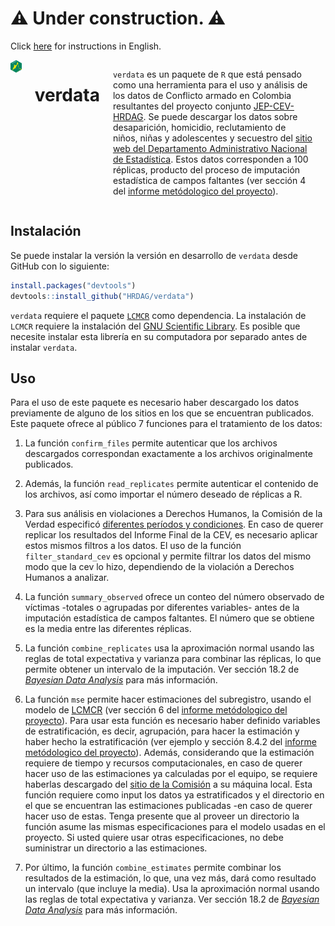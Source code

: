 
# ⚠️ Under construction. ⚠️

Click [here](https://github.com/HRDAG/verdata/blob/main/inst/docs/README-en.md) for instructions in English.

<div class="columns">

<div class="column" width="40%">

<img src="man/figures/verdata_HEX_v2_249x288_transp.png" align="right" width="200" />

</div>

# verdata

`verdata` es un paquete de `R` que está pensado como una herramienta para el uso y análisis de los datos de Conflicto armado en Colombia resultantes del proyecto conjunto [JEP-CEV-HRDAG](https://www.comisiondelaverdad.co/sites/default/files/descargables/2022-08/04_Anexo_Proyecto_JEP_CEV_HRDAG_08022022.pdf). Se puede descargar los datos sobre desaparición, homicidio, reclutamiento de niños, niñas y adolescentes y secuestro del [sitio web del Departamento Administrativo Nacional de Estadística](https://microdatos.dane.gov.co/index.php/catalog/795). Estos datos corresponden a 100 réplicas, producto del proceso de imputación estadística de campos faltantes (ver sección 4 del [informe metódologico del proyecto](https://www.comisiondelaverdad.co/sites/default/files/descargables/2022-08/04_Anexo_Proyecto_JEP_CEV_HRDAG_08022022.pdf)).

<div class="column" width="60%">

</div>

</div>

## Instalación

Se puede instalar la versión la versión en desarrollo de `verdata` desde GitHub con lo siguiente:

```r
install.packages("devtools")
devtools::install_github("HRDAG/verdata")
```

`verdata` requiere el paquete [`LCMCR`](https://cran.r-project.org/web/packages/LCMCR/index.html) como dependencia. La instalación de `LCMCR` requiere la instalación del [GNU Scientific Library](https://www.gnu.org/software/gsl/). Es posible que necesite instalar esta librería en su computadora por separado antes de instalar `verdata`.

## Uso

Para el uso de este paquete es necesario haber descargado los datos previamente de alguno de los sitios en los
que se encuentran publicados. Este paquete ofrece al público 7 funciones para el tratamiento de los datos:

1. La función `confirm_files` permite autenticar que los archivos descargados correspondan exactamente a los
archivos originalmente publicados.

2. Además, la función `read_replicates` permite autenticar el contenido de los archivos, así como importar el
número deseado de réplicas a R.

3. Para sus análisis en violaciones a Derechos Humanos, la Comisión de la Verdad especificó [diferentes períodos
y condiciones](https://www.comisiondelaverdad.co/hasta-la-guerra-tiene-limites). En caso de querer replicar los resultados
del Informe Final de la CEV, es necesario aplicar estos
mismos filtros a los datos. El uso de la función `filter_standard_cev` es opcional y permite filtrar los datos del
mismo modo que la cev lo hizo, dependiendo de la violación a Derechos Humanos a analizar.

4. La función `summary_observed` ofrece un conteo del número observado de víctimas -totales o agrupadas por diferentes
variables- antes de la imputación estadística de campos faltantes. El número que se obtiene es la media entre las
diferentes réplicas.

5. La función `combine_replicates` usa la aproximación normal usando las reglas de total expectativa y varianza para combinar las réplicas, lo que permite obtener un intervalo de la imputación. Ver sección 18.2 de [*Bayesian Data Analysis*](http://www.stat.columbia.edu/~gelman/book/) para más información.

6. La función `mse` permite hacer estimaciones del subregistro, usando el modelo de [LCMCR](https://onlinelibrary.wiley.com/doi/10.1111/biom.12502) (ver sección 6 del [informe metódologico del proyecto](https://www.comisiondelaverdad.co/sites/default/files/descargables/2022-08/04_Anexo_Proyecto_JEP_CEV_HRDAG_08022022.pdf)).
Para usar esta función es necesario haber definido variables de estratificación, es decir, agrupación, para hacer la estimación
y haber hecho la estratificación (ver ejemplo y sección 8.4.2 del [informe metódologico del proyecto](https://www.comisiondelaverdad.co/sites/default/files/descargables/2022-08/04_Anexo_Proyecto_JEP_CEV_HRDAG_08022022.pdf)).
Además, considerando que la estimación requiere de tiempo y recursos computacionales, en caso de querer hacer uso de las
estimaciones ya calculadas por el equipo, se requiere haberlas descargado del [sitio de la Comisión](https://www.comisiondelaverdad.co/analitica-de-datos-informacion-y-recursos#c3) a su máquina local. Esta función requiere como input
los datos ya estratificados y el directorio en el que se encuentran las estimaciones publicadas -en caso de querer hacer uso
de estas. Tenga presente que al proveer un directorio la función asume las mismas especificaciones para el modelo usadas en el
proyecto. Si usted quiere usar otras especificaciones, no debe suministrar un directorio a las estimaciones.

7. Por último, la función `combine_estimates` permite combinar los resultados de la estimación, lo que, una vez más, dará como
resultado un intervalo (que incluye la media). Usa la aproximación normal usando las reglas de total expectativa y varianza. Ver sección 18.2 de [*Bayesian Data Analysis*](http://www.stat.columbia.edu/~gelman/book/) para más información.
